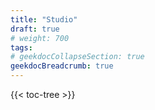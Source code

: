 ```yaml
---
title: "Studio"
draft: true
# weight: 700
tags:
# geekdocCollapseSection: true
geekdocBreadcrumb: true
---
```


{{< toc-tree >}}

